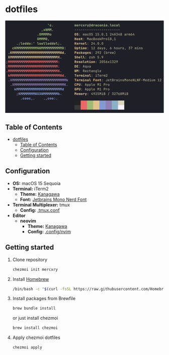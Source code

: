 # dotfiles

<p align="center">
  <img src="https://github.com/mercxry/dotfiles/blob/main/assets/neofetch.png?raw=true" alt="iTerm with neofetch"/>
</p>

## Table of Contents

- [dotfiles](#dotfiles)
  - [Table of Contents](#table-of-contents)
  - [Configuration](#configuration)
  - [Getting started](#getting-started)

## Configuration

- **OS:** macOS 15 Sequoia
- **Terminal:** iTerm2
  - **Theme:** [Kanagawa](https://github.com/mercxry/dotfiles/blob/main/private_Documents/iTerm2-Themes/Kanagawa.itermcolors)
  - **Font:** [Jetbrains Mono Nerd Font](https://github.com/ryanoasis/nerd-fonts/blob/master/patched-fonts/JetBrainsMono/Ligatures/Regular/complete/JetBrains%20Mono%20Regular%20Nerd%20Font%20Complete%20Mono.ttf)
- **Terminal Multiplexer:** tmux
  - **Config:** [.tmux.conf](https://github.com/mercxry/dotfiles/blob/main/dot_tmux.conf)
- **Editor**
  - **neovim**
    - **Theme:** [Kanagawa](https://github.com/rebelot/kanagawa.nvim)
    - **Config:** [.config/nvim](https://github.com/mercxry/dotfiles/tree/main/dot_config/nvim)

## Getting started

1. Clone repository

   ```sh
   chezmoi init mercxry
   ```

2. Install [Homebrew](https://brew.sh)

   ```sh
   /bin/bash -c "$(curl -fsSL https://raw.githubusercontent.com/Homebrew/install/HEAD/install.sh)"
   ```

3. Install packages from Brewfile

   ```sh
   brew bundle install
   ```

   or just install chezmoi

   ```sh
   brew install chezmoi
   ```

4. Apply chezmoi dotfiles

   ```sh
   chezmoi apply
   ```
